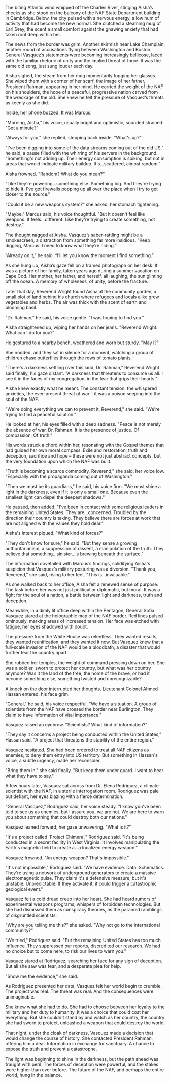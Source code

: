 The biting Atlantic wind whipped off the Charles River, stinging Aisha’s cheeks as she stood on the balcony of the NAF State Department building in Cambridge. Below, the city pulsed with a nervous energy, a low hum of activity that had become the new normal. She clutched a steaming mug of Earl Grey, the scent a small comfort against the gnawing anxiety that had taken root deep within her.

The news from the border was grim. Another skirmish near Lake Champlain, another round of accusations flying between Washington and Boston. General Vasquez’s statements were becoming increasingly bellicose, laced with the familiar rhetoric of unity and the implied threat of force. It was the same old song, just sung louder each day.

Aisha sighed, the steam from her mug momentarily fogging her glasses. She wiped them with a corner of her scarf, the image of her father, President Rahman, appearing in her mind. He carried the weight of the NAF on his shoulders, the hope of a peaceful, progressive nation carved from the wreckage of the old. She knew he felt the pressure of Vasquez’s threats as keenly as she did.

Inside, her phone buzzed. It was Marcus.

"Morning, Aisha," his voice, usually bright and optimistic, sounded strained. "Got a minute?"

"Always for you," she replied, stepping back inside. "What's up?"

"I've been digging into some of the data streams coming out of the old US," he said, a pause filled with the whirring of his servers in the background. "Something's not adding up. Their energy consumption is spiking, but not in areas that would indicate military buildup. It's…scattered, almost random."

Aisha frowned. "Random? What do you mean?"

"Like they're powering…something else. Something big. And they're trying to hide it. I've got firewalls popping up all over the place when I try to get closer to the source."

"Could it be a new weapons system?" she asked, her stomach tightening.

"Maybe," Marcus said, his voice thoughtful. "But it doesn't feel like weapons. It feels…different. Like they're trying to create something, not destroy."

The thought nagged at Aisha. Vasquez’s saber-rattling might be a smokescreen, a distraction from something far more insidious. “Keep digging, Marcus. I need to know what they’re hiding.”

“Already on it,” he said. “I’ll let you know the moment I find something.”

As she hung up, Aisha’s gaze fell on a framed photograph on her desk. It was a picture of her family, taken years ago during a summer vacation on Cape Cod. Her mother, her father, and herself, all laughing, the sun glinting off the ocean. A memory of wholeness, of unity, before the fracture.

Later that day, Reverend Wright found Aisha at the community garden, a small plot of land behind his church where refugees and locals alike grew vegetables and herbs. The air was thick with the scent of earth and blooming basil.

"Dr. Rahman," he said, his voice gentle. "I was hoping to find you."

Aisha straightened up, wiping her hands on her jeans. "Reverend Wright. What can I do for you?"

He gestured to a nearby bench, weathered and worn but sturdy. "May I?"

She nodded, and they sat in silence for a moment, watching a group of children chase butterflies through the rows of tomato plants.

"There's a darkness settling over this land, Dr. Rahman," Reverend Wright said finally, his gaze distant. "A darkness that threatens to consume us all. I see it in the faces of my congregation, in the fear that grips their hearts."

Aisha knew exactly what he meant. The constant tension, the whispered anxieties, the ever-present threat of war – it was a poison seeping into the soul of the NAF.

"We're doing everything we can to prevent it, Reverend," she said. "We're trying to find a peaceful solution."

He looked at her, his eyes filled with a deep sadness. "Peace is not merely the absence of war, Dr. Rahman. It is the presence of justice. Of compassion. Of truth."

His words struck a chord within her, resonating with the Gospel themes that had guided her own moral compass. Exile and restoration, truth and deception, sacrifice and hope – these were not just abstract concepts, but the very foundation upon which the NAF was built.

"Truth is becoming a scarce commodity, Reverend," she said, her voice low. "Especially with the propaganda coming out of Washington."

"Then we must be its guardians," he said, his voice firm. "We must shine a light in the darkness, even if it is only a small one. Because even the smallest light can dispel the deepest shadows."

He paused, then added, "I've been in contact with some religious leaders in the remaining United States. They are…concerned. Troubled by the direction their country is taking. They believe there are forces at work that are not aligned with the values they hold dear."

Aisha's interest piqued. "What kind of forces?"

"They don't know for sure," he said. "But they sense a growing authoritarianism, a suppression of dissent, a manipulation of the truth. They believe that something…sinister…is brewing beneath the surface."

The information dovetailed with Marcus’s findings, solidifying Aisha's suspicion that Vasquez’s military posturing was a diversion. "Thank you, Reverend," she said, rising to her feet. "This is…invaluable."

As she walked back to her office, Aisha felt a renewed sense of purpose. The task before her was not just political or diplomatic, but moral. It was a fight for the soul of a nation, a battle between light and darkness, truth and deception.

Meanwhile, in a dimly lit office deep within the Pentagon, General Sofia Vasquez stared at the holographic map of the NAF border. Red lines pulsed ominously, marking areas of increased tension. Her face was etched with fatigue, her eyes shadowed with doubt.

The pressure from the White House was relentless. They wanted results, they wanted reunification, and they wanted it now. But Vasquez knew that a full-scale invasion of the NAF would be a bloodbath, a disaster that would further tear the country apart.

She rubbed her temples, the weight of command pressing down on her. She was a soldier, sworn to protect her country, but what was her country anymore? Was it the land of the free, the home of the brave, or had it become something else, something twisted and unrecognizable?

A knock on the door interrupted her thoughts. Lieutenant Colonel Ahmed Hassan entered, his face grim.

"General," he said, his voice respectful. "We have a situation. A group of scientists from the NAF have crossed the border near Burlington. They claim to have information of vital importance."

Vasquez raised an eyebrow. "Scientists? What kind of information?"

"They say it concerns a project being conducted within the United States," Hassan said. "A project that threatens the stability of the entire region."

Vasquez hesitated. She had been ordered to treat all NAF citizens as enemies, to deny them entry into US territory. But something in Hassan's voice, a subtle urgency, made her reconsider.

"Bring them in," she said finally. "But keep them under guard. I want to hear what they have to say."

A few hours later, Vasquez sat across from Dr. Elena Rodriguez, a climate scientist with the NAF, in a sterile interrogation room. Rodriguez was pale but defiant, her eyes blazing with a fierce determination.

"General Vasquez," Rodriguez said, her voice steady. "I know you've been told to see us as enemies, but I assure you, we are not. We are here to warn you about something that could destroy both our nations."

Vasquez leaned forward, her gaze unwavering. "What is it?"

"It's a project called 'Project Chimera'," Rodriguez said. "It's being conducted in a secret facility in West Virginia. It involves manipulating the Earth's magnetic field to create a…a localized energy weapon."

Vasquez frowned. "An energy weapon? That's impossible."

"It's not impossible," Rodriguez said. "We have evidence. Data. Schematics. They're using a network of underground generators to create a massive electromagnetic pulse. They claim it's a defensive measure, but it's unstable. Unpredictable. If they activate it, it could trigger a catastrophic geological event."

Vasquez felt a cold dread creep into her heart. She had heard rumors of experimental weapons programs, whispers of forbidden technologies. But she had dismissed them as conspiracy theories, as the paranoid ramblings of disgruntled scientists.

"Why are you telling me this?" she asked. "Why not go to the international community?"

"We tried," Rodriguez said. "But the remaining United States has too much influence. They suppressed our reports, discredited our research. We had no choice but to come here, to risk our lives to warn you."

Vasquez stared at Rodriguez, searching her face for any sign of deception. But all she saw was fear, and a desperate plea for help.

"Show me the evidence," she said.

As Rodriguez presented her data, Vasquez felt her world begin to crumble. The project was real. The threat was real. And the consequences were unimaginable.

She knew what she had to do. She had to choose between her loyalty to the military and her duty to humanity. It was a choice that could cost her everything. But she couldn't stand by and watch as her country, the country she had sworn to protect, unleashed a weapon that could destroy the world.

That night, under the cloak of darkness, Vasquez made a decision that would change the course of history. She contacted President Rahman, offering him a deal. Information in exchange for sanctuary. A chance to expose the truth and prevent a catastrophe.

The light was beginning to shine in the darkness, but the path ahead was fraught with peril. The forces of deception were powerful, and the stakes were higher than ever before. The future of the NAF, and perhaps the entire world, hung in the balance.